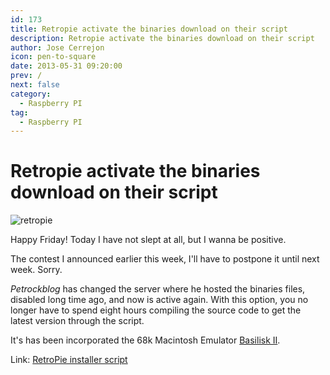```yaml
---
id: 173
title: Retropie activate the binaries download on their script
description: Retropie activate the binaries download on their script
author: Jose Cerrejon
icon: pen-to-square
date: 2013-05-31 09:20:00
prev: /
next: false
category:
  - Raspberry PI
tag:
  - Raspberry PI
---
```


# Retropie activate the binaries download on their script

![retropie](/images/retropieprojectlogofinish.jpg)

Happy Friday! Today I have not slept at all, but I wanna be positive.

The contest I announced earlier this week, I'll have to postpone it until next week. Sorry.

*Petrockblog* has changed the server where he hosted the binaries files, disabled long time ago, and now is active again. With this option, you no longer have to spend eight hours compiling the source code to get the latest version through the script.

It's has been incorporated the 68k Macintosh Emulator [Basilisk II](http://basilisk.cebix.net/).

Link: [RetroPie installer script](http://blog.petrockblock.com/2012/07/22/retropie-setup-an-initialization-script-for-retroarch-on-the-raspberry-pi/)